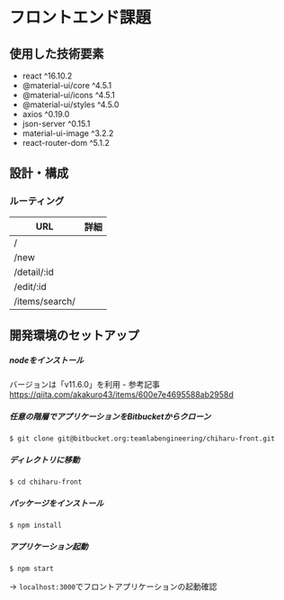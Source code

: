 # フロントエンド課題
## 使用した技術要素
* react ^16.10.2
* @material-ui/core ^4.5.1
* @material-ui/icons ^4.5.1
* @material-ui/styles ^4.5.0
* axios ^0.19.0
* json-server ^0.15.1
* material-ui-image ^3.2.2
* react-router-dom ^5.1.2

## 設計・構成
### ルーティング
| URL  | 詳細  |
|---|---|
|/   |   |
|/new   |   |
|/detail/:id   |   |
|/edit/:id   |   |
|/items/search/   |   |

## 開発環境のセットアップ
##### nodeをインストール
バージョンは「v11.6.0」を利用 - 参考記事 https://qiita.com/akakuro43/items/600e7e4695588ab2958d

##### 任意の階層でアプリケーションをBitbucketからクローン
```
$ git clone git@bitbucket.org:teamlabengineering/chiharu-front.git
```

##### ディレクトリに移動
```
$ cd chiharu-front
```

##### パッケージをインストール
```
$ npm install
```

##### アプリケーション起動
```
$ npm start
```
→ `localhost:3000`でフロントアプリケーションの起動確認
